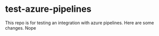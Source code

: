 # test-azure-pipelines

This repo is for testing an integration with azure pipelines. 
Here are some changes. Nope